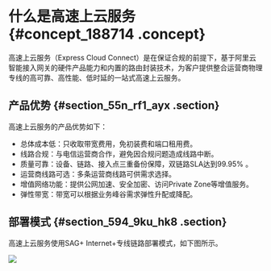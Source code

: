 # 什么是高速上云服务 {#concept_188714 .concept}

高速上云服务（Express Cloud Connect）是在保证合规的前提下，基于阿里云智能接入网关的硬件产品能力和内置的路由封装技术，为客户提供整合运营商物理专线的高可靠、高性能、低时延的一站式高速上云服务。

## 产品优势 {#section_55n_rf1_ayx .section}

高速上云服务的产品优势如下：

-   总体成本低：只收取带宽费用，免初装费和端口租用费。
-   线路合规：与电信运营商合作，避免因合规问题造成线路中断。
-   质量可靠：设备、链路、接入点三重备份保障，双链路SLA达到99.95% 。
-   运营商线路可选：多条运营商线路可供需求选择。
-   增值网络功能：提供公网加速、安全加密、访问Private Zone等增值服务。
-   弹性带宽：带宽可以根据业务峰谷需求弹性升配或降配。

## 部署模式 {#section_594_9ku_hk8 .section}

高速上云服务使用SAG+ Internet+专线链路部署模式，如下图所示。

![](http://static-aliyun-doc.oss-cn-hangzhou.aliyuncs.com/assets/img/83738/155644201145512_zh-CN.png)

